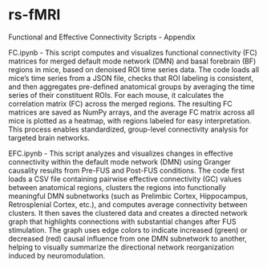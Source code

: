 # rs-fMRI
Functional and Effective Connectivity Scripts - Appendix

FC.ipynb -  This script computes and visualizes functional connectivity (FC) matrices for merged default mode network (DMN) and basal forebrain (BF) regions in mice, based on denoised ROI time series data. The code loads all mice’s time series from a JSON file, checks that ROI labeling is consistent, and then aggregates pre-defined anatomical groups by averaging the time series of their constituent ROIs. For each mouse, it calculates the correlation matrix (FC) across the merged regions. The resulting FC matrices are saved as NumPy arrays, and the average FC matrix across all mice is plotted as a heatmap, with regions labeled for easy interpretation. This process enables standardized, group-level connectivity analysis for targeted brain networks.

EFC.ipynb - This script analyzes and visualizes changes in effective connectivity within the default mode network (DMN) using Granger causality results from Pre-FUS and Post-FUS conditions. The code first loads a CSV file containing pairwise effective connectivity (GC) values between anatomical regions, clusters the regions into functionally meaningful DMN subnetworks (such as Prelimbic Cortex, Hippocampus, Retrosplenial Cortex, etc.), and computes average connectivity between clusters. It then saves the clustered data and creates a directed network graph that highlights connections with substantial changes after FUS stimulation. The graph uses edge colors to indicate increased (green) or decreased (red) causal influence from one DMN subnetwork to another, helping to visually summarize the directional network reorganization induced by neuromodulation.
